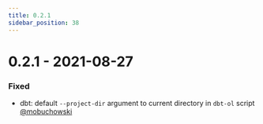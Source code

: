 ```yaml
---
title: 0.2.1
sidebar_position: 38
---
```


# 0.2.1 - 2021-08-27

### Fixed

* dbt: default `--project-dir` argument to current directory in `dbt-ol` script [@mobuchowski](https://github.com/mobuchowski)